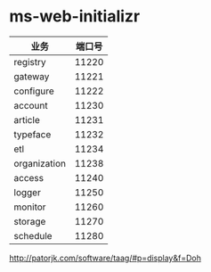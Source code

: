 # ms-web-initializr
|业务|端口号|
|---|---|
|registry|11220|
|gateway|11221|
|configure|11222|
|account|11230| 
|article|11231| 
|typeface|11232| 
|etl|11234| 
|organization|11238| 
|access|11240| 
|logger|11250| 
|monitor|11260| 
|storage|11270| 
|schedule|11280|

http://patorjk.com/software/taag/#p=display&f=Doh
